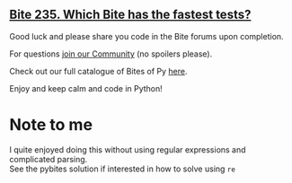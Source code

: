 ## [Bite 235. Which Bite has the fastest tests?](https://codechalleng.es/bites/235/)

Good luck and please share you code in the Bite forums upon completion.

For questions [join our Community](https://pybites.circle.so) (no spoilers please).

Check out our full catalogue of Bites of Py [here](https://codechalleng.es/bites/catalogue).

Enjoy and keep calm and code in Python!

# Note to me
I quite enjoyed doing this without using regular expressions and complicated parsing.  
See the pybites solution if interested in how to solve using `re`